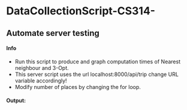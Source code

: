 # DataCollectionScript-CS314-
## Automate server testing
####  Info
- Run this script to produce and graph computation times of Nearest neighbour and 3-Opt.
- This server script uses the url localhost:8000/api/trip change URL variable accordingly!
- Modify number of places by changing the for loop.
#### Output:
